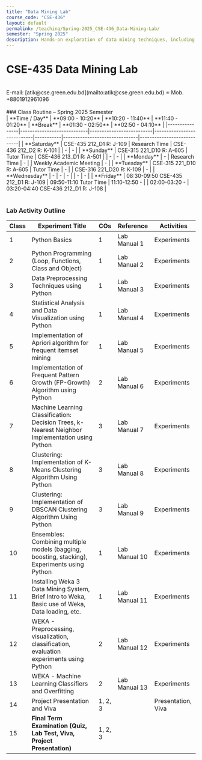 ```yaml
---
title: "Data Mining Lab"
course_code: "CSE-436"
layout: default  
permalink: /teaching/Spring-2025_CSE-436_Data-Mining-Lab/
semester: "Spring 2025"
description: Hands-on exploration of data mining techniques, including preprocessing, pattern mining, classification, clustering, and model evaluation using Python."
---
```

# CSE-435 Data Mining Lab
 <br>
E-mail: [atik@cse.green.edu.bd](mailto:atik@cse.green.edu.bd)  
🕾 Mob. +8801912961096  

<br>
<br>
### Class Routine – Spring 2025 Semester
<br>
| **Time / Day** | **09:00 - 10:20**          | **10:20 - 11:40**       | **11:40 - 01:20**         | **Break** | **01:30 - 02:50**             | **02:50 - 04:10**          |
|----------------|----------------------------|--------------------------|----------------------------|-----------|-------------------------------|----------------------------|
| **Saturday**   | CSE-435 212_D1 R: J-109     | Research Time            | CSE-436 212_D2 R: K-101     |           | -                             | -                          |
| **Sunday**     | CSE-315 221_D10 R: A-605    | Tutor Time               | CSE-436 213_D1 R: A-501     |           | -                             | -                          |
| **Monday**     | -                          | Research Time            | -                          |           | Weekly Academic Meeting       | -                          |
| **Tuesday**    | CSE-315 221_D10 R: A-605    | Tutor Time               | -                          |           | CSE-316 221_D20 R: K-109      | -                          |
| **Wednesday**  | -                          | -                        | -                          |           | -                             | -                          |
| **Friday**     | 08:30-09:50 CSE-435 212_D1 R: J-109 | 09:50-11:10 Tutor Time | 11:10-12:50 -              |           | 02:00-03:20 -                 | 03:20-04:40 CSE-436 212_D1 R: J-108 |


<br>
<br>


### Lab Activity Outline

| Class | Experiment Title | COs | Reference | Activities |
|--------|----------------|-----|-----------|------------|
| 1  | Python Basics | 1 | Lab Manual 1 | Experiments |
| 2  | Python Programming (Loop, Functions, Class and Object) | 1 | Lab Manual 2 | Experiments |
| 3  | Data Preprocessing Techniques using Python | 1 | Lab Manual 3 | Experiments |
| 4  | Statistical Analysis and Data Visualization using Python | 1 | Lab Manual 4 | Experiments |
| 5  | Implementation of Apriori algorithm for frequent itemset mining | 1 | Lab Manual 5 | Experiments |
| 6  | Implementation of Frequent Pattern Growth (FP-Growth) Algorithm using Python | 2 | Lab Manual 6 | Experiments |
| 7  | Machine Learning Classification: Decision Trees, k-Nearest Neighbor Implementation using Python | 3 | Lab Manual 7 | Experiments |
| 8  | Clustering: Implementation of K-Means Clustering Algorithm Using Python | 3 | Lab Manual 8 | Experiments |
| 9  | Clustering: Implementation of DBSCAN Clustering Algorithm Using Python | 3 | Lab Manual 9 | Experiments |
| 10 | Ensembles: Combining multiple models (bagging, boosting, stacking), Experiments using Python | 1 | Lab Manual 10 | Experiments |
| 11 | Installing Weka 3 Data Mining System, Brief Intro to Weka, Basic use of Weka, Data loading, etc. | 1 | Lab Manual 11 | Experiments |
| 12 | WEKA - Preprocessing, visualization, classification, evaluation experiments using Python | 2 | Lab Manual 12 | Experiments |
| 13 | WEKA - Machine Learning Classifiers and Overfitting | 2 | Lab Manual 13 | Experiments |
| 14 | Project Presentation and Viva | 1, 2, 3 | | Presentation, Viva |
| 15 | **Final Term Examination (Quiz, Lab Test, Viva, Project Presentation)** | 1, 2, 3 | | |

